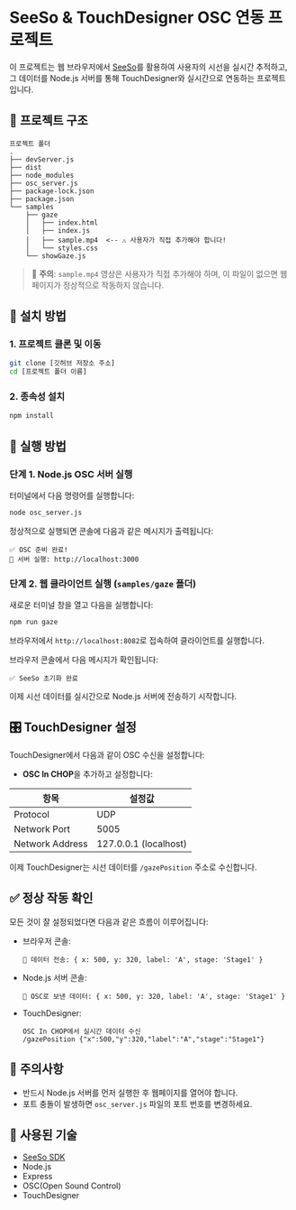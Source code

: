 # SeeSo & TouchDesigner OSC 연동 프로젝트

이 프로젝트는 웹 브라우저에서 [SeeSo](https://sdk.eyedid.ai)를 활용하여 사용자의 시선을 실시간 추적하고, 그 데이터를 Node.js 서버를 통해 TouchDesigner와 실시간으로 연동하는 프로젝트입니다.

## 📂 프로젝트 구조

```
프로젝트 폴더
.
├── devServer.js
├── dist
├── node_modules
├── osc_server.js
├── package-lock.json
├── package.json
└── samples
    ├── gaze
    │   ├── index.html
    │   ├── index.js
    │   ├── sample.mp4  <-- ⚠️ 사용자가 직접 추가해야 합니다!
    │   └── styles.css
    └── showGaze.js
```

> 🚨 **주의**: `sample.mp4` 영상은 사용자가 직접 추가해야 하며, 이 파일이 없으면 웹페이지가 정상적으로 작동하지 않습니다.

## 🔧 설치 방법

### 1. 프로젝트 클론 및 이동

```bash
git clone [깃허브 저장소 주소]
cd [프로젝트 폴더 이름]
```

### 2. 종속성 설치

```bash
npm install
```

## 🚀 실행 방법

### 단계 1. Node.js OSC 서버 실행

터미널에서 다음 명령어를 실행합니다:

```bash
node osc_server.js
```

정상적으로 실행되면 콘솔에 다음과 같은 메시지가 출력됩니다:

```
✅ OSC 준비 완료!
🚀 서버 실행: http://localhost:3000
```

### 단계 2. 웹 클라이언트 실행 (`samples/gaze` 폴더)

새로운 터미널 창을 열고 다음을 실행합니다:

```bash
npm run gaze
```

브라우저에서 `http://localhost:8082`로 접속하여 클라이언트를 실행합니다.

브라우저 콘솔에서 다음 메시지가 확인됩니다:

```
✅ SeeSo 초기화 완료
```

이제 시선 데이터를 실시간으로 Node.js 서버에 전송하기 시작합니다.

## 🎛️ TouchDesigner 설정

TouchDesigner에서 다음과 같이 OSC 수신을 설정합니다:

- **OSC In CHOP**을 추가하고 설정합니다:

| 항목            | 설정값                  |
|-----------------|-------------------------|
| Protocol        | UDP                     |
| Network Port    | 5005                    |
| Network Address | 127.0.0.1 (localhost)   |

이제 TouchDesigner는 시선 데이터를 `/gazePosition` 주소로 수신합니다.

## ✅ 정상 작동 확인

모든 것이 잘 설정되었다면 다음과 같은 흐름이 이루어집니다:

- 브라우저 콘솔:
  ```
  📡 데이터 전송: { x: 500, y: 320, label: 'A', stage: 'Stage1' }
  ```

- Node.js 서버 콘솔:
  ```
  📨 OSC로 보낸 데이터: { x: 500, y: 320, label: 'A', stage: 'Stage1' }
  ```

- TouchDesigner:
  ```
  OSC In CHOP에서 실시간 데이터 수신
  /gazePosition {"x":500,"y":320,"label":"A","stage":"Stage1"}
  ```

## 📌 주의사항

- 반드시 Node.js 서버를 먼저 실행한 후 웹페이지를 열어야 합니다.
- 포트 충돌이 발생하면 `osc_server.js` 파일의 포트 번호를 변경하세요.

## 📄 사용된 기술

- [SeeSo SDK](https://sdk.eyedid.ai)
- Node.js
- Express
- OSC(Open Sound Control)
- TouchDesigner

